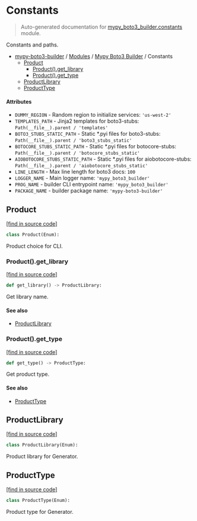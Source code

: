 # Constants

> Auto-generated documentation for [mypy_boto3_builder.constants](https://github.com/vemel/mypy_boto3_builder/blob/master/mypy_boto3_builder/constants.py) module.

Constants and paths.

- [mypy-boto3-builder](../README.md#mypy_boto3_builder) / [Modules](../MODULES.md#mypy-boto3-builder-modules) / [Mypy Boto3 Builder](index.md#mypy-boto3-builder) / Constants
    - [Product](#product)
        - [Product().get_library](#productget_library)
        - [Product().get_type](#productget_type)
    - [ProductLibrary](#productlibrary)
    - [ProductType](#producttype)

#### Attributes

- `DUMMY_REGION` - Random region to initialize services: `'us-west-2'`
- `TEMPLATES_PATH` - Jinja2 templates for boto3-stubs: `Path(__file__).parent / 'templates'`
- `BOTO3_STUBS_STATIC_PATH` - Static *.pyi files for boto3-stubs: `Path(__file__).parent / 'boto3_stubs_static'`
- `BOTOCORE_STUBS_STATIC_PATH` - Static *.pyi files for botocore-stubs: `Path(__file__).parent / 'botocore_stubs_static'`
- `AIOBOTOCORE_STUBS_STATIC_PATH` - Static *.pyi files for aiobotocore-stubs: `Path(__file__).parent / 'aiobotocore_stubs_static'`
- `LINE_LENGTH` - Max line length for boto3 docs: `100`
- `LOGGER_NAME` - Main logger name: `'mypy_boto3_builder'`
- `PROG_NAME` - builder CLI entrypoint name: `'mypy_boto3_builder'`
- `PACKAGE_NAME` - builder package name: `'mypy-boto3-builder'`

## Product

[[find in source code]](https://github.com/vemel/mypy_boto3_builder/blob/master/mypy_boto3_builder/constants.py#L55)

```python
class Product(Enum):
```

Product choice for CLI.

### Product().get_library

[[find in source code]](https://github.com/vemel/mypy_boto3_builder/blob/master/mypy_boto3_builder/constants.py#L70)

```python
def get_library() -> ProductLibrary:
```

Get library name.

#### See also

- [ProductLibrary](#productlibrary)

### Product().get_type

[[find in source code]](https://github.com/vemel/mypy_boto3_builder/blob/master/mypy_boto3_builder/constants.py#L79)

```python
def get_type() -> ProductType:
```

Get product type.

#### See also

- [ProductType](#producttype)

## ProductLibrary

[[find in source code]](https://github.com/vemel/mypy_boto3_builder/blob/master/mypy_boto3_builder/constants.py#L36)

```python
class ProductLibrary(Enum):
```

Product library for Generator.

## ProductType

[[find in source code]](https://github.com/vemel/mypy_boto3_builder/blob/master/mypy_boto3_builder/constants.py#L45)

```python
class ProductType(Enum):
```

Product type for Generator.
